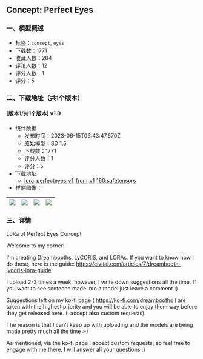 ## Concept: Perfect Eyes
### 一、模型概述

- 标签：`concept`, `eyes`
- 下载数：1771
- 收藏人数：284
- 评论人数：12
- 评分人数：1
- 评分：5

### 二、下载地址（共1个版本）

#### [版本1/共1个版本] v1.0

- 统计数据
  - 发布时间：2023-06-15T06:43:47.670Z
  - 原始模型：SD 1.5
  - 下载数：1771
  - 评分人数：1
  - 评分：5
- 下载地址
  - [lora_perfecteyes_v1_from_v1_160.safetensors](https://civitai.com/api/download/models/96353)
- 样例图像：

| <img src="https://image.civitai.com/xG1nkqKTMzGDvpLrqFT7WA/d023b652-3d5b-432e-943d-f21bba597cb9/width=450/1150034.jpeg" /> | <img src="https://image.civitai.com/xG1nkqKTMzGDvpLrqFT7WA/881d5f3e-9e77-4f93-bd6d-d4acfe8436f1/width=450/1150033.jpeg" /> | <img src="https://image.civitai.com/xG1nkqKTMzGDvpLrqFT7WA/af836a38-b882-49ea-98df-aa234adf41d3/width=450/1150035.jpeg" /> | <img src="https://image.civitai.com/xG1nkqKTMzGDvpLrqFT7WA/10e711f7-aac3-4df5-9eae-44e39a776c9a/width=450/1150036.jpeg" /> |
| ---- | ---- | ---- | ---- |


### 三、详情
<p>LoRa of Perfect Eyes Concept</p><p></p><p>Welcome to my corner!</p><p>I'm creating Dreambooths, LyCORIS, and LORAs. If you want to know how I do those, here is the guide: <a target="_blank" rel="ugc" href="https://civitai.com/articles/7/dreambooth-lycoris-lora-guide">https://civitai.com/articles/7/dreambooth-lycoris-lora-guide</a></p><p>I upload 2-3 times a week, however, I write down suggestions all the time. If you want to see someone made into a model just leave a comment :)</p><p>Suggestions left on my ko-fi page ( <a target="_blank" rel="ugc" href="https://ko-fi.com/dreambooths">https://ko-fi.com/dreambooths</a> ) are taken with the highest priority and you will be able to enjoy them way before they get released here. (I accept also custom requests)</p><p>The reason is that I can't keep up with uploading and the models are being made pretty much all the time :-)</p><p>As mentioned, via the ko-fi page I accept custom requests, so feel free to engage with me there, I will answer all your questions :)</p>